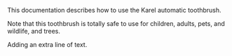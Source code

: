 This documentation describes how to use the Karel automatic toothbrush. 

Note that this toothbrush is totally safe to use for children, adults, pets, and wildlife, and trees. 

Adding an extra line of text. 
